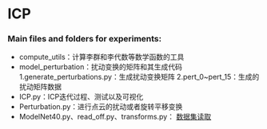 # ICP


### Main files and folders for experiments:
 * compute_utils：计算李群和李代数等数学函数的工具
 * model_perturbation：扰动变换的矩阵和其生成代码
1.generate_perturbations.py：生成扰动变换矩阵
2.pert_0~pert_15：生成的扰动矩阵数据
 * ICP.py：ICP迭代过程、测试以及可视化
 * Perturbation.py：进行点云的扰动或者旋转平移变换
 * ModelNet40.py、read_off.py、transforms.py： [数据集读取](https://github.com/YYZMARS/Point-Cloud-Team/tree/main/Yongzhe%20Yuan/PointNetLK)




```
